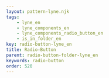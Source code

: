 ```yaml
---
layout: pattern-lyne.njk
tags: 
    - lyne_en
    - lyne_components_en
    - lyne_components_radio_button_en
    - is_in_folder_en
key: radio-button-lyne_en
title: Radio-Button
parent: radio-button-folder-lyne_en
keywords: radio-button
order: 520
---
```

